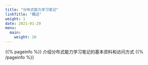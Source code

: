 ```yaml
---
title: "分布式能力学习笔记"
linkTitle: "概述"
weight: 1
date: 2021-01-29
menu:
  main:
    weight: 20
---
```


{{% pageinfo %}}
介绍分布式能力学习笔记的基本资料和访问方式
{{% /pageinfo %}}




